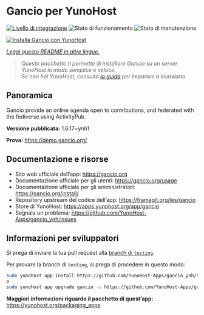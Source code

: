 <!--
N.B.: Questo README è stato automaticamente generato da <https://github.com/YunoHost/apps/tree/master/tools/readme_generator>
NON DEVE essere modificato manualmente.
-->

# Gancio per YunoHost

[![Livello di integrazione](https://dash.yunohost.org/integration/gancio.svg)](https://dash.yunohost.org/appci/app/gancio) ![Stato di funzionamento](https://ci-apps.yunohost.org/ci/badges/gancio.status.svg) ![Stato di manutenzione](https://ci-apps.yunohost.org/ci/badges/gancio.maintain.svg)

[![Installa Gancio con YunoHost](https://install-app.yunohost.org/install-with-yunohost.svg)](https://install-app.yunohost.org/?app=gancio)

*[Leggi questo README in altre lingue.](./ALL_README.md)*

> *Questo pacchetto ti permette di installare Gancio su un server YunoHost in modo semplice e veloce.*  
> *Se non hai YunoHost, consulta [la guida](https://yunohost.org/install) per imparare a installarlo.*

## Panoramica

Gancio provide an online agenda open to contributions, and federated with the fediverse using ActivityPub.


**Versione pubblicata:** 1.6.17~ynh1

**Prova:** <https://demo.gancio.org/>
## Documentazione e risorse

- Sito web ufficiale dell’app: <https://gancio.org>
- Documentazione ufficiale per gli utenti: <https://gancio.org/usage>
- Documentazione ufficiale per gli amministratori: <https://gancio.org/install/>
- Repository upstream del codice dell’app: <https://framagit.org/les/gancio>
- Store di YunoHost: <https://apps.yunohost.org/app/gancio>
- Segnala un problema: <https://github.com/YunoHost-Apps/gancio_ynh/issues>

## Informazioni per sviluppatori

Si prega di inviare la tua pull request alla [branch di `testing`](https://github.com/YunoHost-Apps/gancio_ynh/tree/testing).

Per provare la branch di `testing`, si prega di procedere in questo modo:

```bash
sudo yunohost app install https://github.com/YunoHost-Apps/gancio_ynh/tree/testing --debug
o
sudo yunohost app upgrade gancio -u https://github.com/YunoHost-Apps/gancio_ynh/tree/testing --debug
```

**Maggiori informazioni riguardo il pacchetto di quest’app:** <https://yunohost.org/packaging_apps>
